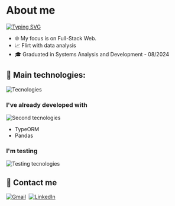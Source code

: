 # About me

[![Typing SVG](https://readme-typing-svg.herokuapp.com/?color=0a5bfc&size=35&vCenter=true&width=1000&lines=Hello+World!;My+name+is+Rafael+César.;I+from+Brazil,+Ceará.;Welcome!+😁)](https://git.io/typing-svg)

- 🌐 My focus is on Full-Stack Web.
- 📈 Flirt with data analysis
- 🎓 Graduated in Systems Analysis and Development - 08/2024

## 🔧 Main technologies:
![Tecnologies](https://skillicons.dev/icons?i=typescript,nodejs,express,react,linux,bash,git)
### I've already developed with
![Second tecnologies](https://skillicons.dev/icons?i=nextjs,vite,postgres,prisma,bootstrap,tailwind,selenium,python,pandas)&nbsp;
- TypeORM
- Pandas
### I'm testing
![Testing tecnologies](https://skillicons.dev/icons?i=angular,bun,elysia,htmx,docker)&nbsp;


## 📲 Contact me
[![Gmail](https://img.shields.io/badge/Gmail-D14836?style=for-the-badge&logo=gmail&logoColor=white)](mailto:rafaelcesar988@gmail.com?subject=Contacting_via_GitHub)&nbsp;
[![LinkedIn](https://img.shields.io/badge/LinkedIn-0077B5?style=for-the-badge&logo=linkedin&logoColor=white)](https://www.linkedin.com/in/rafaelcesar0/)&nbsp;

